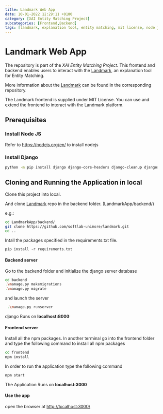 ```yaml
---
title: Landmark Web App
date: 10-01-2022 12:29:11 +0100
category: [XAI Entity Matching Project]
subcategories: [Frontend,Backend]
tags: [landmark, explanation tool, entity matching, mit license, node js]
---
```


# Landmark Web App

The repository is part of the _XAI Entity Matching Project_. This frontend and backend enables users to interact with the [Landmark](https://github.com/softlab-unimore/landmark), an explanation tool for Entity Matching.

More information about the [Landmark](https://github.com/softlab-unimore/landmark) can be found in the corresponding repository.

The Landmark frontend is supplied under MIT License. You can use and extend the frontend to interact with the Landmark platform.

## Prerequisites

### Install Node JS
Refer to https://nodejs.org/en/ to install nodejs
### Install Django

```bash
python -m pip install django django-cors-headers django-cleanup djangorestframework
```

## Cloning and Running the Application in local

Clone this project into local.


And clone [Landmark](https://github.com/softlab-unimore/landmark) 
repo in the backend folder. (LandmarkApp/backend/)

e.g.:
```bash
cd LandmarkApp/backend/
git clone https://github.com/softlab-unimore/landmark.git
cd ..
```

Intall the packages specified in the requirements.txt file.
```
pip install -r requirements.txt
```

#### Backend server
Go to the backend folder and initialize the django server database

```bash
cd backend
.\manage.py makemigrations
.\manage.py migrate
```

and launch the server

```bash
 .\manage.py runserver
```

django Runs on **localhost:8000**

#### Frontend server
Install all the npm packages.
In another terminal go into the frontend folder and type the following command to install all npm packages

```bash
cd frontend
npm install
```

In order to run the application type the following command

```bash
npm start
```

The Application Runs on **localhost:3000**




#### Use the app
open the browser at [http://localhost:3000/](http://localhost:3000/) 